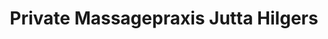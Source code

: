 ---
title: "Private Massagepraxis Jutta Hilgers"
url: /kaarst/private-massagepraxis-jutta-hilgers/
shop: Massage
---